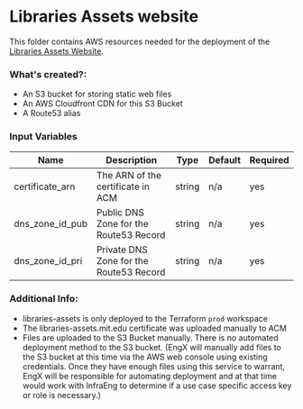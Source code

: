 # Libraries Assets website

This folder contains AWS resources needed for the deployment of the [Libraries Assets Website](https://libraries-assets.mit.edu).

### What's created?:
* An S3 bucket for storing static web files
* An AWS Cloudfront CDN for this S3 Bucket
* A Route53 alias

### Input Variables
| Name | Description | Type | Default | Required |
|------|-------------|------|---------|----------|
| certificate_arn | The ARN of the certificate in ACM | string | n/a | yes |
| dns_zone_id_pub | Public DNS Zone for the Route53 Record | string | n/a | yes |
| dns_zone_id_pri | Private DNS Zone for the Route53 Record | string | n/a | yes |

### Additional Info:
* libraries-assets is only deployed to the Terraform `prod` workspace
* The libraries-assets.mit.edu certificate was uploaded manually to ACM
* Files are uploaded to the S3 Bucket manually. There is no automated deployment method to the S3 bucket. (EngX will manually add files to the S3 bucket at this time via the AWS web console using existing credentials. Once they have enough files using this service to warrant, EngX will be responsible for automating deployment and at that time would work with InfraEng to determine if a use case specific access key or role is necessary.)
